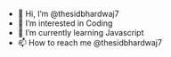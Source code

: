 - 👋 Hi, I’m @thesidbhardwaj7
- 👀 I’m interested in Coding
- 🌱 I’m currently learning Javascript
- 📫 How to reach me @thesidbhardwaj7

<!---
thesidbhardwaj7/thesidbhardwaj7 is a ✨ special ✨ repository because its `README.md` (this file) appears on your GitHub profile.
You can click the Preview link to take a look at your changes.
--->
